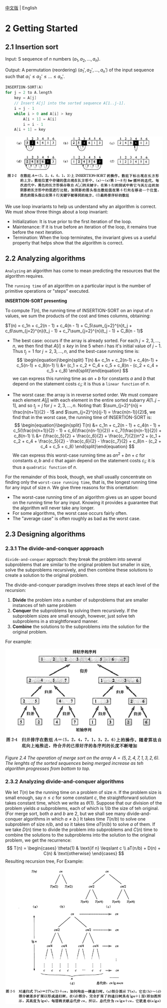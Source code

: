 [中文版](chapter2_zh.md) | English

# 2 Getting Started



## 2.1 Insertion sort

Input: S sequence of $n$ numbers $(a_1, a_2, ..., a_n)$.

Output: A permutation (reordering) $(a_1', a_2', ..., a_n')$ of the input sequence such that $a_1' \leq a_2' \leq ... \leq a_n'$.

```c++
INSERTION-SORT(A)
for j = 2 to A.length
    key = A[j]
    // Insert A[j] into the sorted sequence A[1..j-1].
    i = j - 1
    while i > 0 and A[i] > key
        A[i + 1] = A[i]
        i = i - 1
    A[i + 1] = key
```

![2_2](res/2_2.png)

We use loop invariants to help us understand why an algorithm is correct. We must show three things about a loop invariant:

- Initialization: It is true prior to the first iteration of the loop.
- Maintenance: If it is true before an iteration of the loop, it remains true before the next iteration.
- Termination: When the loop terminates, the invariant gives us a useful property that helps show that the algorithm is correct.



## 2.2 Analyzing algorithms

`Analyzing` an algorithm has come to mean predicting the resources that the algorithm requires.

The `running time` of an algorithm on a particular input is the number of primitive operations or "steps" executed.

**INSERTION-SORT presenting**

To compute $T(n)$, the running time of INSERTION-SORT on an input of $n$ values, we sum the products of the cost and times columns, obtaining:

$T(n) = c_1n + c_2(n - 1) + c_4(n - 1) + C_5\sum_{j=2}^{n}t_j + c_6\sum_{j=2}^{n}(t_j - 1) + c_7\sum_{j=2}^{n}(t_j - 1) + C_8(n - 1)$

- The best case: occurs if the array is already sorted. For each $j=2, 3, ..., n$, we then find that $A[i] \leqslant key$ in line 5 when $i$ has it's initial value of $j - 1$. Thus $t_j = 1$ for $j = 2, 3, ..., n$, and the best-case running time is:
  $$
  \begin{equation}\begin{split} 
  T(n) &= c_1n + c_2(n-1) + c_4(n-1) + c_5(n-1) + c_8(n-1) \\
  &= (c_1 + c_2 + C_4 + c_5 + c_8)n - (c_2 + c_4 + c_5 + c_8)
  \end{split}\end{equation}
  $$
  we can express this running time as $an+b$ for constants $a$ and $b$ that depend on the statement costs $c_i$; it is thus a `linear function` of $n$.

- The worst case: the array is in reverse sorted order. We must compare each element $A[j]$ with each element in the entire sorted subarry $A[1..j-1]$, and so $t_j = j$ for $j=2, 3, ..., n$. Noting that: $\sum_{j=2}^{n}j = \frac{n(n+1)}{2} - 1$ and $\sum_{j=2}^{n}(j-1) = \frac{n(n-1)}{2}$, we find that in the worst case, the running time of INSERTION-SORT is:
  $$
  \begin{equation}\begin{split} 
  T(n) &= c_1n + c_2(n - 1) + c_4(n - 1) + c_5(\frac{n(n+1)}{2} - 1) + c_6(\frac{n(n-1)}{2}) + c_7(\frac{n(n-1)}{2}) + c_8(n-1) \\
  &= (\frac{c_5}{2} + \frac{c_6}{2} + \frac{c_7}{2})n^2 + (c_1 + c_2 + c_4 + \frac{c_5}{2} - \frac{c_6}{2} - \frac{c_7}{2} + c_8)n - (c_2 + c_4 + c_5 + c_8)
  \end{split}\end{equation}
  $$
  We can express this worst-case running time as $an^2 + bn + c$ for constants $a, b$ and $c$ that again depend on the statement costs $c_i$; it is thus a `quadratic function` of $n$.

For the remainder of this book, though, we shall usually concentrate on finding only the `worst-case running time`, that is, the longest running time for any input of size $n$. We give three reasons for this orientation:

- The worst-case running time of an algorithm gives us an upper bound on the running time for any input. Knowing it provides a guarantee that the algorithm will never take any longer.
- For some algorithms, the worst case occurs fairly often.
- The "average case" is often roughly as bad as the worst case.



## 2.3 Designing algorithms

### 2.3.1 The divide-and-conquer approach

`divide-and-conquer` approach: they break the problem into several subproblems that are similar to the original problem but smaller in size, solve the subproblems recursively, and then combine these solutions to create a solution to the original problem.

The divide-and-conquer paradigm involves three steps at each level of the recursion:

1. **Divide** the problem into a number of subproblems that are smaller instances of teh same problem
2. **Conquer** the subproblems by solving them recursively. If the subproblem sizes are small enough, however, just solve teh subproblems in a straightforward manner.
3. **Combine** the solutions to the subproblems into the solution for the original problem.

For example:

![2_4](res/2_4.png)

*Figure 2.4 The operation of merge sort on the array $A = (5, 2, 4, 7, 1, 3, 2, 6)$. The lenghts of the sorted sequences being merged increase as teh algorithm progresses from bottom to top.*

### 2.3.2 Analyzing divide-and-conquer algorithms

We let $T(n)$ be the running time on a problem of size $n$. If the problem size is small enough, say $n \leq c$ for some constant $c$, the straightforward solution takes constant time, which we write as $\theta(1)$. Suppose that our division of the problem yields $a$ subproblems, each of which is $1/b$ the size of teh original. (For merge sort, both $a$ and $b$ are 2, but we shall see many divide-and-conquer algorithms in which $a \neq b$.) It takes time $T(n/b)$ to solve one subproblem of size $n/b$, and so it takes time $aT(n/b)$ to solve $a$ of them. If we take $D(n)$ time to divide the problem into subproblems and $C(n)$ time to combine the solutions to the subproblems into the solution to the original problem, we get the recurrence:
$$
T(n) =
\begin{cases}
\theta(1) & \text{if n} \leqslant c \\
aT(n/b) + D(n) + C(n) & \text{otherwise}
\end{cases}
$$
Resulting recursion tree, For Example:

![2_5](res/2_5.png)
